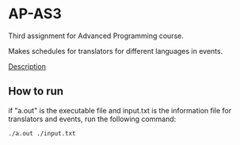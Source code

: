 # AP-AS3

Third assignment for Advanced Programming course.

Makes schedules for translators for different languages in events.

[Description](Description-A3.pdf)

## How to run
if "a.out" is the executable file and input.txt is the information file for translators and events, run the following command:

```
./a.out ./input.txt
```
